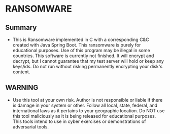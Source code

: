 # RANSOMWARE
	
## Summary
- 
	This is Ransomware implemented in C with a corresponding C&amp;C created with Java Spring Boot. This ransomware is purely for educational purposes. Use of this program may be illegal in some countries. This software is currently not finished. It will encrypt and decrypt, but I cannot guarantee that my test server will hold or keep any keys/ids. Do not run without risking permanently encrypting your disk's content.


## WARNING 
  - Use this tool at your own risk. Author is not responsible or liable if there is damage in your system or other. Follow all local, state, federal, and international laws as it pertains to your geographic location. Do NOT use this tool maliciously as it is being released for educational purposes. This tools intend to use in cyber exercises or demonstrations of adversarial tools.
